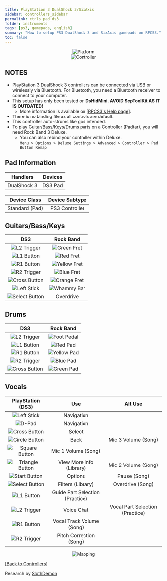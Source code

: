 ```yaml
---
title: PlayStation 3 DualShock 3/SixAxis
sidebar: controllers_sidebar
permalink: ctrls_pad_ds3
folder: instruments
tags: [ps3, gamepads, english]
summary: "How to setup PS3 DualShock 3 and SixAxis gamepads on RPCS3."
toc: false
---
```


<div align="center"> <img src="https://carlmylo.github.io/rb3-pc/images/instruments/plat/ps3.png" alt="Platform" title="Platform"></div>

<div align="center"> <img src="https://carlmylo.github.io/rb3-pc/images/instruments/cont/ps3ds3controller.png" alt="Controller" title="Controller"></div>

## NOTES

* PlayStation 3 DualShock 3 controllers can be connected via USB or wirelessly via Bluetooth. For Bluetooth, you need a Bluetooth receiver to connect to your computer.
* This setup has only been tested on **DsHidMini. AVOID ScpToolKit AS IT IS OUTDATED!**
	* More information is available on [[RPCS3's Help page]](https://wiki.rpcs3.net/index.php?title=Help:Controller_Configuration#Using_DualShock_3_controller).
* There is no binding file as all controls are default.
* This controller auto-strums like god intended.
* To play Guitar/Bass/Keys/Drums parts on a Controller (Padtar), you will need Rock Band 3 Deluxe.
	- You can also rebind your controller within Deluxe.  
	`Menu > Options > Deluxe Settings > Advanced > Controller > Pad Button Remap`

## Pad Information

| Handlers | Devices |
|:------------------:|:---------------------:|
| DualShock 3 | DS3 Pad |

| Device Class | Device Subtype |
|:------------------:|:---------------------:|
| Standard (Pad) | PS3 Controller |

## Guitars/Bass/Keys

| **DS3**          | **Rock Band** |
|:------------------:|:---------------------:|
| ![L2 Trigger](https://carlmylo.github.io/rb3-pc/images/btns/ctrls/ps3/l2.png "L2 Trigger") | ![Green Fret](https://carlmylo.github.io/rb3-pc/images/btns/gtrs/gf.png "Green Fret") |
| ![L1 Button](https://carlmylo.github.io/rb3-pc/images/btns/ctrls/ps3/l1.png "L1 Button") | ![Red Fret](https://carlmylo.github.io/rb3-pc/images/btns/gtrs/rf.png "Red Fret") |
| ![R1 Button](https://carlmylo.github.io/rb3-pc/images/btns/ctrls/ps3/r1.png "R1 Button") | ![Yellow Fret](https://carlmylo.github.io/rb3-pc/images/btns/gtrs/yf.png "Yellow Fret") |
| ![R2 Trigger](https://carlmylo.github.io/rb3-pc/images/btns/ctrls/ps3/r2.png "R2 Trigger") | ![Blue Fret](https://carlmylo.github.io/rb3-pc/images/btns/gtrs/bf.png "Blue Fret") |
| ![Cross Button](https://carlmylo.github.io/rb3-pc/images/btns/ctrls/ps3/x.png "Cross Button") | ![Orange Fret](https://carlmylo.github.io/rb3-pc/images/btns/gtrs/of.png "Orange Fret") |
| ![Left Stick](https://carlmylo.github.io/rb3-pc/images/btns/ctrls/ps3/ls.png "Left Stick") | ![Whammy Bar](https://carlmylo.github.io/rb3-pc/images/btns/gtrs/wb.png "Whammy Bar") |
| ![Select Button](https://carlmylo.github.io/rb3-pc/images/btns/ctrls/ps3/sel.png "Select Button") | Overdrive |

## Drums

| **DS3**          | **Rock Band** |
|:------------------:|:---------------------:|
| ![L2 Trigger](https://carlmylo.github.io/rb3-pc/images/btns/ctrls/ps3/l2.png "L2 Trigger") | ![Foot Pedal](https://carlmylo.github.io/rb3-pc/images/btns/drms/rb/kp.png "Foot Pedal") |
| ![L1 Button](https://carlmylo.github.io/rb3-pc/images/btns/ctrls/ps3/l1.png "L1 Button") | ![Red Pad](https://carlmylo.github.io/rb3-pc/images/btns/drms/rb/rp.png "Red Pad") |
| ![R1 Button](https://carlmylo.github.io/rb3-pc/images/btns/ctrls/ps3/r1.png "R1 Button") | ![Yellow Pad](https://carlmylo.github.io/rb3-pc/images/btns/drms/rb/yp.png "Yellow Pad") |
| ![R2 Trigger](https://carlmylo.github.io/rb3-pc/images/btns/ctrls/ps3/r2.png "R2 Trigger") | ![Blue Pad](https://carlmylo.github.io/rb3-pc/images/btns/drms/rb/bp.png "Blue Pad") |
| ![Cross Button](https://carlmylo.github.io/rb3-pc/images/btns/ctrls/ps3/x.png "Cross Button") | ![Green Pad](https://carlmylo.github.io/rb3-pc/images/btns/drms/rb/gp.png "Green Pad") |


## Vocals

| **PlayStation (DS3)** | **Use**                         | **Alt Use**         |
|:---------------------:|:-------------------------------:|:-------------------:|
| ![Left Stick](https://carlmylo.github.io/rb3-pc/images/btns/ctrls/ps3/ls.png "Left Stick") | Navigation | |
| ![D-Pad](https://carlmylo.github.io/rb3-pc/images/btns/ctrls/ps3/dp.png "D-Pad") | Navigation | |
| ![Cross Button](https://carlmylo.github.io/rb3-pc/images/btns/ctrls/ps3/x.png "Cross Button") | Select | |
| ![Circle Button](https://carlmylo.github.io/rb3-pc/images/btns/ctrls/ps3/o.png "Circle Button") | Back | Mic 3 Volume (Song) |
| ![Square Button](https://carlmylo.github.io/rb3-pc/images/btns/ctrls/ps3/s.png "Square Button") | Mic 1 Volume (Song) | |
| ![Triangle Button](https://carlmylo.github.io/rb3-pc/images/btns/ctrls/ps3/t.png "Triangle Button") | View More Info (Library) | Mic 2 Volume (Song) |
| ![Start Button](https://carlmylo.github.io/rb3-pc/images/btns/ctrls/ps3/sta.png "Start Button") | Options | Pause (Song) |
| ![Select Button](https://carlmylo.github.io/rb3-pc/images/btns/ctrls/ps3/sel.png "Select Button") | Filters (Library) | Overdrive (Song) |
| ![L1 Button](https://carlmylo.github.io/rb3-pc/images/btns/ctrls/ps3/l1.png "L1 Button") | Guide Part Selection (Practice) | |
| ![L2 Trigger](https://carlmylo.github.io/rb3-pc/images/btns/ctrls/ps3/l2.png "L2 Trigger") | Voice Chat | Vocal Part Selection (Practice) |
| ![R1 Button](https://carlmylo.github.io/rb3-pc/images/btns/ctrls/ps3/r1.png "R1 Button") | Vocal Track Volume (Song) | |
| ![R2 Trigger](https://carlmylo.github.io/rb3-pc/images/btns/ctrls/ps3/r2.png "R2 Trigger") | Pitch Correction (Song) | |

<div align="center"> <img src="https://carlmylo.github.io/rb3-pc/images/instruments/maps/padps3mapping.png" alt="Mapping" title="Mapping"></div>

[[Back to Controllers]](https://carlmylo.github.io/rb3-pc/ctrls#instrument-list)

Research by [SlothDemon](https://www.youtube.com/@SlothDemon1991)